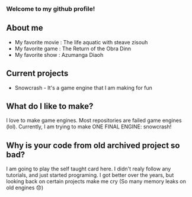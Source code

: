 ### Welcome to my github profile!

## About me
- My favorite movie : The life aquatic with steave zisouh
- My favorite game : The Return of the Obra Dinn
- My favorite show : Azumanga Diaoh

## Current projects
- Snowcrash - It's a game engine that I am making for fun
  
## What do I like to make?
I love to make game engines. Most repositories are failed game engines (lol). Currently, I am trying to make ONE FINAL ENGINE: snowcrash!

## Why is your code from old archived project so bad?
I am going to play the self taught card here. I didn't realy follow any tutorials, and just started programing. I got better over the years, but looking back on certain projects make me cry (So many memory leaks on old engines 😞)

<!--
**toma222/toma222** is a ✨ _special_ ✨ repository because its `README.md` (this file) appears on your GitHub profile.

Here are some ideas to get you started:

- 🔭 I’m currently working on ...
- 🌱 I’m currently learning ...
- 👯 I’m looking to collaborate on ...
- 🤔 I’m looking for help with ...
- 💬 Ask me about ...
- 📫 How to reach me: ...
- 😄 Pronouns: ...
- ⚡ Fun fact: ...
-->
